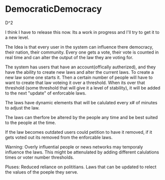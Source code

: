 # DemocraticDemocracy
D^2

I think I have to release this now.
Its a work in progress and I'll try to get it to a new level.

The Idea is that every user in the system can influence there democracy, their nation, their community. 
Every one gets a vote, their vote is counted in real time and can alter the output of the law they are voting for. 

The system has users that have an account(offically autherized),
and they have the ability to create new laws and alter the current laws.
To create a new law some one starts it. 
Then a certain number of people will have to want to create that law voteing it over a threshold.
When its over that threshold (some threshold that will give it a level of stability), it will be added to the next "update" of enforcable laws.

The laws have dynamic elements that will be calulated every x# of minutes to adjust the law. 

The laws can therfore be altered by the people any time and be best suited to the people at the time.

If the law becomes outdated users could petition to have it removed, if it gets voted out its removed from the enforcable laws.



Warning:
Overly influential people or news networks may temporaly influence the laws. 
  This might be attenulated by adding different calulations times or voter number thresholds. 


Pluses:
Reduced reliance on polititians.
Laws that can be updated to relect the values of the poeple they serve.

